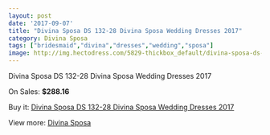 ```yaml
---
layout: post
date: '2017-09-07'
title: "Divina Sposa DS 132-28 Divina Sposa Wedding Dresses 2017"
category: Divina Sposa
tags: ["bridesmaid","divina","dresses","wedding","sposa"]
image: http://img.hectodress.com/5829-thickbox_default/divina-sposa-ds-132-28-divina-sposa-wedding-dresses-2013.jpg
---
```

Divina Sposa DS 132-28 Divina Sposa Wedding Dresses 2017

On Sales: **$288.16**
<a href="https://www.hectodress.com/divina-sposa/2862-divina-sposa-ds-132-28-divina-sposa-wedding-dresses-2013.html"><amp-img layout="responsive" width="600" height="600" src="//img.hectodress.com/5829-thickbox_default/divina-sposa-ds-132-28-divina-sposa-wedding-dresses-2013.jpg" alt="Divina Sposa DS 132-28 Divina Sposa Wedding Dresses 2017 0" /></a>
<a href="https://www.hectodress.com/divina-sposa/2862-divina-sposa-ds-132-28-divina-sposa-wedding-dresses-2013.html"><amp-img layout="responsive" width="600" height="600" src="//img.hectodress.com/5830-thickbox_default/divina-sposa-ds-132-28-divina-sposa-wedding-dresses-2013.jpg" alt="Divina Sposa DS 132-28 Divina Sposa Wedding Dresses 2017 1" /></a>

Buy it: [Divina Sposa DS 132-28 Divina Sposa Wedding Dresses 2017](https://www.hectodress.com/divina-sposa/2862-divina-sposa-ds-132-28-divina-sposa-wedding-dresses-2013.html "Divina Sposa DS 132-28 Divina Sposa Wedding Dresses 2017")

View more: [Divina Sposa](https://www.hectodress.com/50-divina-sposa "Divina Sposa")